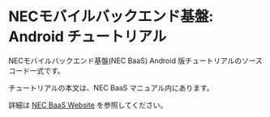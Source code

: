 NECモバイルバックエンド基盤: Android チュートリアル
===================================================

NECモバイルバックエンド基盤(NEC BaaS) Android 版チュートリアルのソースコード一式です。

チュートリアルの本文は、NEC BaaS マニュアル内にあります。

詳細は [NEC BaaS Website](https://nec-baas.github.io/) を参照してください。
